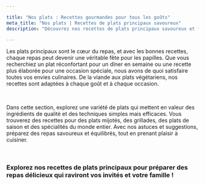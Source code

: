 ```yaml
---

title: "Nos plats : Recettes gourmandes pour tous les goûts"  
meta_title: "Nos plats | Recettes de plats principaux savoureux"  
description: "Découvrez nos recettes de plats principaux savoureux et faciles à réaliser. Des idées variées pour des repas équilibrés, gourmands et adaptés à toutes les occasions."

---
```


Les plats principaux sont le cœur du repas, et avec les bonnes recettes, chaque repas peut devenir une véritable fête pour les papilles. Que vous recherchiez un plat réconfortant pour un dîner en semaine ou une recette plus élaborée pour une occasion spéciale, nous avons de quoi satisfaire toutes vos envies culinaires. De la viande aux plats végétariens, nos recettes sont adaptées à chaque goût et à chaque occasion.

<br/>

Dans cette section, explorez une variété de plats qui mettent en valeur des ingrédients de qualité et des techniques simples mais efficaces. Vous trouverez des recettes pour des plats mijotés, des grillades, des plats de saison et des spécialités du monde entier. Avec nos astuces et suggestions, préparez des repas savoureux et équilibrés, tout en prenant plaisir à cuisiner.

<br/>

### Explorez nos recettes de plats principaux pour préparer des repas délicieux qui raviront vos invités et votre famille !


<br/>